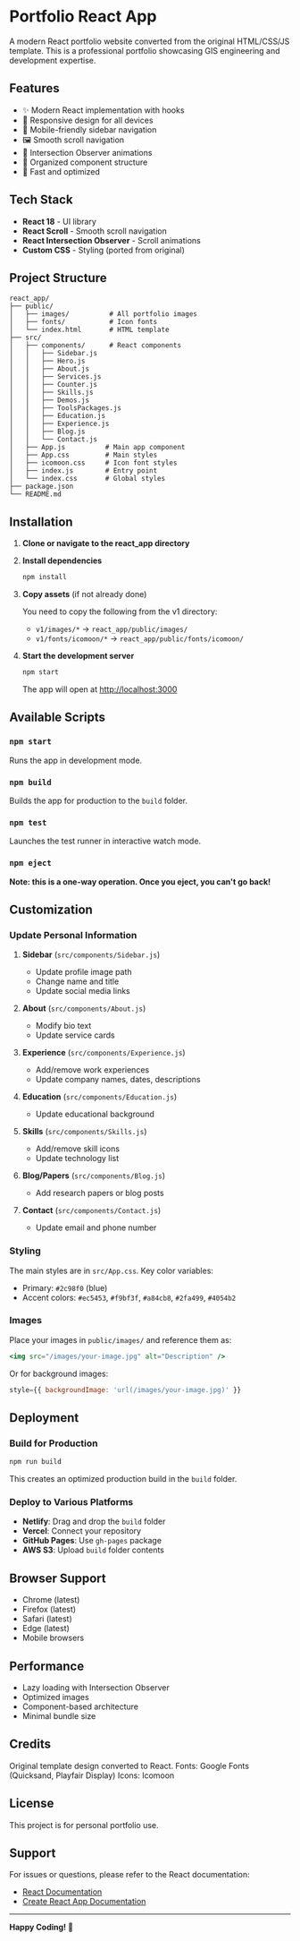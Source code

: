 # Portfolio React App

A modern React portfolio website converted from the original HTML/CSS/JS template. This is a professional portfolio showcasing GIS engineering and development expertise.

## Features

- ✨ Modern React implementation with hooks
- 🎨 Responsive design for all devices
- 📱 Mobile-friendly sidebar navigation  
- 🖼️ Smooth scroll navigation
- 💫 Intersection Observer animations
- 🎯 Organized component structure
- 🚀 Fast and optimized

## Tech Stack

- **React 18** - UI library
- **React Scroll** - Smooth scroll navigation
- **React Intersection Observer** - Scroll animations
- **Custom CSS** - Styling (ported from original)

## Project Structure

```
react_app/
├── public/
│   ├── images/          # All portfolio images
│   ├── fonts/           # Icon fonts
│   └── index.html       # HTML template
├── src/
│   ├── components/      # React components
│   │   ├── Sidebar.js
│   │   ├── Hero.js
│   │   ├── About.js
│   │   ├── Services.js
│   │   ├── Counter.js
│   │   ├── Skills.js
│   │   ├── Demos.js
│   │   ├── ToolsPackages.js
│   │   ├── Education.js
│   │   ├── Experience.js
│   │   ├── Blog.js
│   │   └── Contact.js
│   ├── App.js          # Main app component
│   ├── App.css         # Main styles
│   ├── icomoon.css     # Icon font styles
│   ├── index.js        # Entry point
│   └── index.css       # Global styles
├── package.json
└── README.md
```

## Installation

1. **Clone or navigate to the react_app directory**

2. **Install dependencies**
   ```bash
   npm install
   ```

3. **Copy assets** (if not already done)
   
   You need to copy the following from the v1 directory:
   - `v1/images/*` → `react_app/public/images/`
   - `v1/fonts/icomoon/*` → `react_app/public/fonts/icomoon/`

4. **Start the development server**
   ```bash
   npm start
   ```

   The app will open at [http://localhost:3000](http://localhost:3000)

## Available Scripts

### `npm start`
Runs the app in development mode.

### `npm build`
Builds the app for production to the `build` folder.

### `npm test`
Launches the test runner in interactive watch mode.

### `npm eject`
**Note: this is a one-way operation. Once you eject, you can't go back!**

## Customization

### Update Personal Information

1. **Sidebar** (`src/components/Sidebar.js`)
   - Update profile image path
   - Change name and title
   - Update social media links

2. **About** (`src/components/About.js`)
   - Modify bio text
   - Update service cards

3. **Experience** (`src/components/Experience.js`)
   - Add/remove work experiences
   - Update company names, dates, descriptions

4. **Education** (`src/components/Education.js`)
   - Update educational background

5. **Skills** (`src/components/Skills.js`)
   - Add/remove skill icons
   - Update technology list

6. **Blog/Papers** (`src/components/Blog.js`)
   - Add research papers or blog posts

7. **Contact** (`src/components/Contact.js`)
   - Update email and phone number

### Styling

The main styles are in `src/App.css`. Key color variables:
- Primary: `#2c98f0` (blue)
- Accent colors: `#ec5453`, `#f9bf3f`, `#a84cb8`, `#2fa499`, `#4054b2`

### Images

Place your images in `public/images/` and reference them as:
```jsx
<img src="/images/your-image.jpg" alt="Description" />
```

Or for background images:
```jsx
style={{ backgroundImage: 'url(/images/your-image.jpg)' }}
```

## Deployment

### Build for Production

```bash
npm run build
```

This creates an optimized production build in the `build` folder.

### Deploy to Various Platforms

- **Netlify**: Drag and drop the `build` folder
- **Vercel**: Connect your repository
- **GitHub Pages**: Use `gh-pages` package
- **AWS S3**: Upload `build` folder contents

## Browser Support

- Chrome (latest)
- Firefox (latest)
- Safari (latest)
- Edge (latest)
- Mobile browsers

## Performance

- Lazy loading with Intersection Observer
- Optimized images
- Component-based architecture
- Minimal bundle size

## Credits

Original template design converted to React.
Fonts: Google Fonts (Quicksand, Playfair Display)
Icons: Icomoon

## License

This project is for personal portfolio use.

## Support

For issues or questions, please refer to the React documentation:
- [React Documentation](https://reactjs.org/)
- [Create React App Documentation](https://create-react-app.dev/)

---

**Happy Coding! 🚀**

